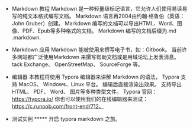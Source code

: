 <!--
 * @Author: liao ying
 * @Date: 2020-01-05 23:39:04
 * @LastEditTime : 2020-01-05 23:57:04
 * @LastEditors  : Please set LastEditors
 * @Description: In User Settings Edit
 * @FilePath: \beixiang_ly\LY_Restart\dayTask\20200105\readme.md
 -->

* Markdown 教程
    Markdown 是一种轻量级标记语言，它允许人们使用易读易写的纯文本格式编写文档。
    Markdown 语言再2004由约翰·格鲁伯（英语： John Gruber）创建。
    Markdown 编写的文档可以导出HTML、Word、图像、PDF、Epub等多种格式的文档。
    Markdown 编写的文档后缀为.md .markdown.

* Markdown 应用
    Markdown 能被使用来撰写电子书，如：Gitbook。
    当前许多网站都广泛使用Markdown 来撰写帮助文档或是用域论坛上发表消息。
    tack Exchange、 OpenStreetMap、 SourceForge 等。

* 编辑器
    本教程将使用 Typora 编辑器来讲解 Markdown 的语法， Typora 支持 MacOS、 Windows、Linux 平台。
    编辑后直接渲染出效果。
    支持导出HTML、 PDF、 Word、 图片等多种类型文件。
    Typora 官网： https://typora.io/
    你也可以使用我们的在线编辑器来测试：https://c.runoob.com/front-end/712。

* 测试实例 *****
开启 typora markdown 之旅。
